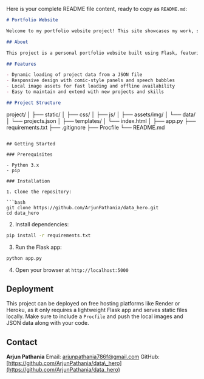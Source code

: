 Here is your complete README file content, ready to copy as `README.md`:

```markdown
# Portfolio Website

Welcome to my portfolio website project! This site showcases my work, skills, and projects with a clean, comic-style design.

## About

This project is a personal portfolio website built using Flask, featuring a JSON-based project database and local image assets. The site uses Jinja2 templating for dynamic rendering and is styled with custom CSS for a unique comic panel aesthetic.

## Features

- Dynamic loading of project data from a JSON file  
- Responsive design with comic-style panels and speech bubbles  
- Local image assets for fast loading and offline availability  
- Easy to maintain and extend with new projects and skills  

## Project Structure

```

project/
│
├── static/
│   ├── css/
│   ├── js/
│   ├── assets/img/
│   └── data/
│       └── projects.json
│
├── templates/
│   └── index.html
│
├── app.py
├── requirements.txt
├── .gitignore
├── Procfile
└── README.md

````

## Getting Started

### Prerequisites

- Python 3.x  
- pip  

### Installation

1. Clone the repository:

```bash
git clone https://github.com/ArjunPathania/data_hero.git
cd data_hero
````

2. Install dependencies:

```bash
pip install -r requirements.txt
```

3. Run the Flask app:

```bash
python app.py
```

4. Open your browser at `http://localhost:5000`

## Deployment

This project can be deployed on free hosting platforms like Render or Heroku, as it only requires a lightweight Flask app and serves static files locally. Make sure to include a `Procfile` and push the local images and JSON data along with your code.

## Contact

**Arjun Pathania**
Email: [arjunpathania786f@gmail.com](mailto:arjunpathania786f@gmail.com)
GitHub: [https://github.com/ArjunPathania/data\_hero](https://github.com/ArjunPathania/data_hero)

```
